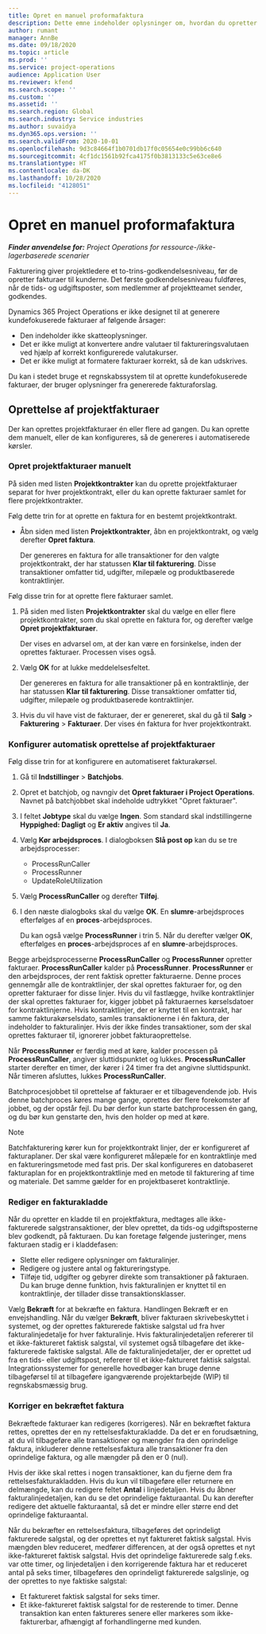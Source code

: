 ```yaml
---
title: Opret en manuel proformafaktura
description: Dette emne indeholder oplysninger om, hvordan du opretter en proformafaktura.
author: rumant
manager: AnnBe
ms.date: 09/18/2020
ms.topic: article
ms.prod: ''
ms.service: project-operations
audience: Application User
ms.reviewer: kfend
ms.search.scope: ''
ms.custom: ''
ms.assetid: ''
ms.search.region: Global
ms.search.industry: Service industries
ms.author: suvaidya
ms.dyn365.ops.version: ''
ms.search.validFrom: 2020-10-01
ms.openlocfilehash: 9d3c84664f1b0701db17f0c05654e0c99bb6c640
ms.sourcegitcommit: 4cf1dc1561b92fca4175f0b3813133c5e63ce8e6
ms.translationtype: HT
ms.contentlocale: da-DK
ms.lasthandoff: 10/28/2020
ms.locfileid: "4128051"
---
```

# <a name="create-a-manual-proforma-invoice"></a>Opret en manuel proformafaktura

_**Finder anvendelse for:** Project Operations for ressource-/ikke-lagerbaserede scenarier_

Fakturering giver projektledere et to-trins-godkendelsesniveau, før de opretter fakturaer til kunderne. Det første godkendelsesniveau fuldføres, når de tids- og udgiftsposter, som medlemmer af projektteamet sender, godkendes.

Dynamics 365 Project Operations er ikke designet til at generere kundefokuserede fakturaer af følgende årsager:

- Den indeholder ikke skatteoplysninger.
- Det er ikke muligt at konvertere andre valutaer til faktureringsvalutaen ved hjælp af korrekt konfigurerede valutakurser.
- Det er ikke muligt at formatere fakturaer korrekt, så de kan udskrives.

Du kan i stedet bruge et regnskabssystem til at oprette kundefokuserede fakturaer, der bruger oplysninger fra genererede fakturaforslag.

## <a name="creating-project-invoices"></a>Oprettelse af projektfakturaer

Der kan oprettes projektfakturaer én eller flere ad gangen. Du kan oprette dem manuelt, eller de kan konfigureres, så de genereres i automatiserede kørsler.

### <a name="manually-create-project-invoices"></a>Opret projektfakturaer manuelt 

På siden med listen **Projektkontrakter** kan du oprette projektfakturaer separat for hver projektkontrakt, eller du kan oprette fakturaer samlet for flere projektkontrakter.

Følg dette trin for at oprette en faktura for en bestemt projektkontrakt.

- Åbn siden med listen **Projektkontrakter**, åbn en projektkontrakt, og vælg derefter **Opret faktura**.

    Der genereres en faktura for alle transaktioner for den valgte projektkontrakt, der har statussen **Klar til fakturering**. Disse transaktioner omfatter tid, udgifter, milepæle og produktbaserede kontraktlinjer.

Følg disse trin for at oprette flere fakturaer samlet.

1. På siden med listen **Projektkontrakter** skal du vælge en eller flere projektkontrakter, som du skal oprette en faktura for, og derefter vælge **Opret projektfakturaer**.

    Der vises en advarsel om, at der kan være en forsinkelse, inden der oprettes fakturaer. Processen vises også.

2. Vælg **OK** for at lukke meddelelsesfeltet.

    Der genereres en faktura for alle transaktioner på en kontraktlinje, der har statussen **Klar til fakturering**. Disse transaktioner omfatter tid, udgifter, milepæle og produktbaserede kontraktlinjer.

3. Hvis du vil have vist de fakturaer, der er genereret, skal du gå til **Salg** \> **Fakturering** \> **Fakturaer**. Der vises én faktura for hver projektkontrakt.

### <a name="set-up-automated-creation-of-project-invoices"></a>Konfigurer automatisk oprettelse af projektfakturaer 

Følg disse trin for at konfigurere en automatiseret fakturakørsel.

1. Gå til **Indstillinger** \> **Batchjobs**.
2. Opret et batchjob, og navngiv det **Opret fakturaer i Project Operations**. Navnet på batchjobbet skal indeholde udtrykket "Opret fakturaer".
3. I feltet **Jobtype** skal du vælge **Ingen**. Som standard skal indstillingerne **Hyppighed: Dagligt** og **Er aktiv** angives til **Ja**.
4. Vælg **Kør arbejdsproces**. I dialogboksen **Slå post op** kan du se tre arbejdsprocesser:

    - ProcessRunCaller
    - ProcessRunner
    - UpdateRoleUtilization

5. Vælg **ProcessRunCaller** og derefter **Tilføj**.
6. I den næste dialogboks skal du vælge **OK**. En **slumre**-arbejdsproces efterfølges af en **proces**-arbejdsproces.

    Du kan også vælge **ProcessRunner** i trin 5. Når du derefter vælger **OK**, efterfølges en **proces**-arbejdsproces af en **slumre**-arbejdsproces.

Begge arbejdsprocesserne **ProcessRunCaller** og **ProcessRunner** opretter fakturaer. **ProcessRunCaller** kalder på **ProcessRunner**. **ProcessRunner** er den arbejdsproces, der rent faktisk opretter fakturaerne. Denne proces gennemgår alle de kontraktlinjer, der skal oprettes fakturaer for, og den opretter fakturaer for disse linjer. Hvis du vil fastlægge, hvilke kontraktlinjer der skal oprettes fakturaer for, kigger jobbet på fakturaernes kørselsdatoer for kontraktlinjerne. Hvis kontraktlinjer, der er knyttet til en kontrakt, har samme fakturakørselsdato, samles transaktionerne i én faktura, der indeholder to fakturalinjer. Hvis der ikke findes transaktioner, som der skal oprettes fakturaer til, ignorerer jobbet fakturaoprettelse.

Når **ProcessRunner** er færdig med at køre, kalder processen på **ProcessRunCaller**, angiver sluttidspunktet og lukkes. **ProcessRunCaller** starter derefter en timer, der kører i 24 timer fra det angivne sluttidspunkt. Når timeren afsluttes, lukkes **ProcessRunCaller**.

Batchprocesjobbet til oprettelse af fakturaer er et tilbagevendende job. Hvis denne batchproces køres mange gange, oprettes der flere forekomster af jobbet, og der opstår fejl. Du bør derfor kun starte batchprocessen én gang, og du bør kun genstarte den, hvis den holder op med at køre.

> [!NOTE]
> Batchfakturering kører kun for projektkontrakt linjer, der er konfigureret af fakturaplaner. Der skal være konfigureret målepæle for en kontraktlinje med en faktureringsmetode med fast pris. Der skal konfigureres en datobaseret fakturaplan for en projektkontraktlinje med en metode til fakturering af time og materiale. Det samme gælder for en projektbaseret kontraktlinje.      
 
### <a name="edit-a-draft-invoice"></a>Rediger en fakturakladde

Når du opretter en kladde til en projektfaktura, medtages alle ikke-fakturerede salgstransaktioner, der blev oprettet, da tids-og udgiftsposterne blev godkendt, på fakturaen. Du kan foretage følgende justeringer, mens fakturaen stadig er i kladdefasen:

- Slette eller redigere oplysninger om fakturalinjer.
- Redigere og justere antal og faktureringstype.
- Tilføje tid, udgifter og gebyrer direkte som transaktioner på fakturaen. Du kan bruge denne funktion, hvis fakturalinjen er knyttet til en kontraktlinje, der tillader disse transaktionsklasser.

Vælg **Bekræft** for at bekræfte en faktura. Handlingen Bekræft er en envejshandling. Når du vælger **Bekræft**, bliver fakturaen skrivebeskyttet i systemet, og der oprettes fakturerede faktiske salgstal ud fra hver fakturalinjedetalje for hver fakturalinje. Hvis fakturalinjedetaljen refererer til et ikke-faktureret faktisk salgstal, vil systemet også tilbageføre det ikke-fakturerede faktiske salgstal. Alle de fakturalinjedetaljer, der er oprettet ud fra en tids- eller udgiftspost, refererer til et ikke-faktureret faktisk salgstal. Integrationssystemer for generelle hovedbøger kan bruge denne tilbageførsel til at tilbageføre igangværende projektarbejde (WIP) til regnskabsmæssig brug.

### <a name="correct-a-confirmed-invoice"></a>Korriger en bekræftet faktura

Bekræftede fakturaer kan redigeres (korrigeres). Når en bekræftet faktura rettes, oprettes der en ny rettelsesfakturakladde. Da det er en forudsætning, at du vil tilbageføre alle transaktioner og mængder fra den oprindelige faktura, inkluderer denne rettelsesfaktura alle transaktioner fra den oprindelige faktura, og alle mængder på den er 0 (nul).

Hvis der ikke skal rettes i nogen transaktioner, kan du fjerne dem fra rettelsesfakturakladden. Hvis du kun vil tilbageføre eller returnere en delmængde, kan du redigere feltet **Antal** i linjedetaljen. Hvis du åbner fakturalinjedetaljen, kan du se det oprindelige fakturaantal. Du kan derefter redigere det aktuelle fakturaantal, så det er mindre eller større end det oprindelige fakturaantal.

Når du bekræfter en rettelsesfaktura, tilbageføres det oprindeligt fakturerede salgstal, og der oprettes et nyt faktureret faktisk salgstal. Hvis mængden blev reduceret, medfører differencen, at der også oprettes et nyt ikke-faktureret faktisk salgstal. Hvis det oprindelige fakturerede salg f.eks. var otte timer, og linjedetaljen i den korrigerende faktura har et reduceret antal på seks timer, tilbageføres den oprindeligt fakturerede salgslinje, og der oprettes to nye faktiske salgstal:

- Et faktureret faktisk salgstal for seks timer.
- Et ikke-faktureret faktisk salgstal for de resterende to timer. Denne transaktion kan enten faktureres senere eller markeres som ikke-fakturerbar, afhængigt af forhandlingerne med kunden.
